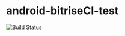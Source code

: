 # android-bitriseCI-test

[![Build Status](https://www.bitrise.io/app/476c4a55e48e50f2/status.svg?token=5KPjuOtro7eNqR-ors3FRQ)](https://www.bitrise.io/app/476c4a55e48e50f2)

